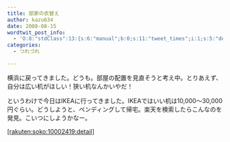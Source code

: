 ```yaml
---
title: 部家の衣替え
author: kazu634
date: 2008-08-15
wordtwit_post_info:
  - 'O:8:"stdClass":13:{s:6:"manual";b:0;s:11:"tweet_times";i:1;s:5:"delay";i:0;s:7:"enabled";i:1;s:10:"separation";s:2:"60";s:7:"version";s:3:"3.7";s:14:"tweet_template";b:0;s:6:"status";i:2;s:6:"result";a:0:{}s:13:"tweet_counter";i:2;s:13:"tweet_log_ids";a:1:{i:0;i:4207;}s:9:"hash_tags";a:0:{}s:8:"accounts";a:1:{i:0;s:7:"kazu634";}}'
categories:
  - つれづれ

---
```

<div class="section">
<p>
    横浜に戻ってきました。どうも。部屋の配置を見直そうと考え中。とりあえず、自分は広い机がほしい！狭い机なんかいやだ！
</p>
  
<p>
    というわけで今日はIKEAに行ってきました。IKEAではいい机は10,000～30,000円ぐらい。どうしようと、ペンディングして帰宅。楽天を検索したらこんなのを発見。こいつにしようかなー。
</p>
  
<p>
<a href="http://d.hatena.ne.jp/rakuten/soko/10002419" onclick="__gaTracker('send', 'event', 'outbound-article', 'http://d.hatena.ne.jp/rakuten/soko/10002419', '[rakuten:soko:10002419:detail]');">[rakuten:soko:10002419:detail]</a>
</p>
</div>

